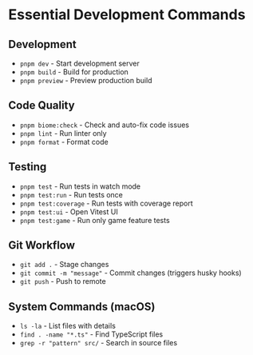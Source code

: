 # Essential Development Commands

## Development
- `pnpm dev` - Start development server
- `pnpm build` - Build for production
- `pnpm preview` - Preview production build

## Code Quality
- `pnpm biome:check` - Check and auto-fix code issues
- `pnpm lint` - Run linter only
- `pnpm format` - Format code

## Testing
- `pnpm test` - Run tests in watch mode
- `pnpm test:run` - Run tests once
- `pnpm test:coverage` - Run tests with coverage report
- `pnpm test:ui` - Open Vitest UI
- `pnpm test:game` - Run only game feature tests

## Git Workflow
- `git add .` - Stage changes
- `git commit -m "message"` - Commit changes (triggers husky hooks)
- `git push` - Push to remote

## System Commands (macOS)
- `ls -la` - List files with details
- `find . -name "*.ts"` - Find TypeScript files
- `grep -r "pattern" src/` - Search in source files